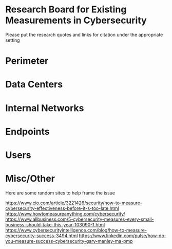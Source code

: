 # Research Board for Existing Measurements in Cybersecurity
Please put the research quotes and links for citation under the appropriate setting

# Perimeter


# Data Centers


# Internal Networks


# Endpoints


# Users


# Misc/Other
Here are some random sites to help frame the issue

https://www.cio.com/article/3221426/security/how-to-measure-cybersecurity-effectiveness-before-it-s-too-late.html </br>
https://www.howtomeasureanything.com/cybersecurity/
https://www.allbusiness.com/5-cybersecurity-measures-every-small-business-should-take-this-year-103090-1.html
https://www.cybersecurityintelligence.com/blog/how-to-measure-cybersecurity-success-3494.html
https://www.linkedin.com/pulse/how-do-you-measure-success-cybersecurity-gary-manley-ma-pmp
